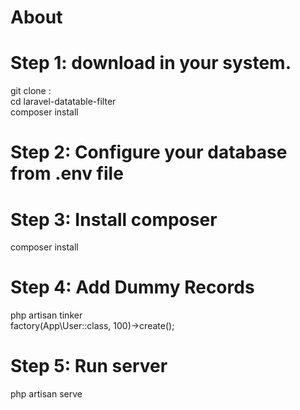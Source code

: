 # About
# Step 1: download in your system.
 git clone :<br />
 cd laravel-datatable-filter <br />
 composer install <br />
# Step 2: Configure your database from .env file
# Step 3: Install composer
 composer install <br />
# Step 4: Add Dummy Records
php artisan tinker
<br />
factory(App\User::class, 100)->create();
# Step 5: Run server
php artisan serve
